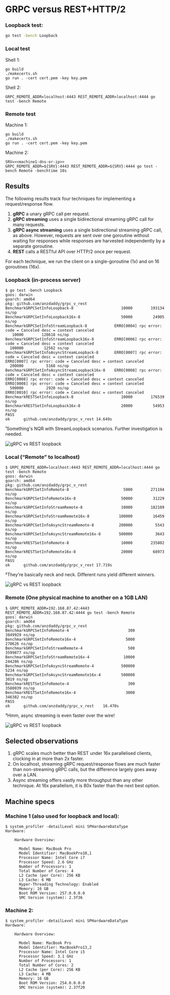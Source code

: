 # GRPC versus REST+HTTP/2

### Loopback test:

```bash
go test -bench Loopback
```

### Local test

Shell 1:

```
go build
./makecerts.sh
go run . -cert cert.pem -key key.pem
```

Shell 2:

```
GRPC_REMOTE_ADDR=localhost:4443 REST_REMOTE_ADDR=localhost:4444 go test -bench Remote
```

### Remote test

Machine 1:

```
go build
./makecerts.sh
go run . -cert cert.pem -key key.pem
```

Machine 2:

```
SRV=<<machine1-dns-or-ip>>
GRPC_REMOTE_ADDR=${SRV}:4443 REST_REMOTE_ADDR=${SRV}:4444 go test -bench Remote -benchtime 10s
```

## Results

The following results track four techniques for implementing a request/response flow.

1. **gRPC** a unary gRPC call per request.
2. **gRPC streaming** uses a single bidirectional streaming gRPC call for many requests.
3. **gRPC async streaming** uses a single bidirectional streaming gRPC call, as above. However, requests are sent over one goroutine without waiting for responses while responses are harvested independently by a separate goroutine.
4. **REST** calls a RESTful API over HTTP/2 once per request.

For each technique, we run the client on a single-goroutine (1x) and on 16 goroutines (16x).

### Loopback (in-process server)

```
$ go test -bench Loopback
goos: darwin
goarch: amd64
pkg: github.com/anzdaddy/grpc_v_rest
BenchmarkGRPCSetInfoLoopback-8                 	   10000	    193134 ns/op
BenchmarkGRPCSetInfoLoopback16x-8              	   50000	     24905 ns/op
BenchmarkGRPCSetInfoStreamLoopback-8           	ERRO[0004] rpc error: code = Canceled desc = context canceled
   10000	    120618 ns/op
BenchmarkGRPCSetInfoStreamLoopback16x-8        	ERRO[0006] rpc error: code = Canceled desc = context canceled
  100000	     12562 ns/op
BenchmarkGRPCSetInfoAsyncStreamLoopback-8      	ERRO[0007] rpc error: code = Canceled desc = context canceled
ERRO[0007] rpc error: code = Canceled desc = context canceled
  200000	      5168 ns/op
BenchmarkGRPCSetInfoAsyncStreamLoopback16x-8   	ERRO[0008] rpc error: code = Canceled desc = context canceled
ERRO[0008] rpc error: code = Canceled desc = context canceled
ERRO[0008] rpc error: code = Canceled desc = context canceled
  500000	      2920 ns/op
ERRO[0010] rpc error: code = Canceled desc = context canceled
BenchmarkRESTSetInfoLoopback-8                 	   10000	    176539 ns/op
BenchmarkRESTSetInfoLoopback16x-8              	   20000	     54953 ns/op
PASS
ok  	github.com/anzdaddy/grpc_v_rest	14.649s
```

¹Something's NQR with StreamLoopback scenarios. Further investigation is needed.

![](https://chart.googleapis.com/chart?cht=bvg&chs=300x300&chdl=gRPC|REST&chd=t:193.134,24.905|176.539,54.953&chds=a&chxt=x,y&chxl=0:|1x|16x&chco=A03333,4D89F9&chxs=1N**+µs&chma=10,10,10,10&chbh=30,5,20 "gRPC vs REST loopback")

### Local (“Remote” to localhost)

```
$ GRPC_REMOTE_ADDR=localhost:4443 REST_REMOTE_ADDR=localhost:4444 go test -bench Remote
goos: darwin
goarch: amd64
pkg: github.com/anzdaddy/grpc_v_rest
BenchmarkGRPCSetInfoRemote-8                 	    5000	    271194 ns/op
BenchmarkGRPCSetInfoRemote16x-8              	   50000	     31229 ns/op
BenchmarkGRPCSetInfoStreamRemote-8           	   10000	    182109 ns/op
BenchmarkGRPCSetInfoStreamRemote16x-8        	  100000	     16459 ns/op
BenchmarkGRPCSetInfoAsyncStreamRemote-8      	  200000	      5543 ns/op
BenchmarkGRPCSetInfoAsyncStreamRemote16x-8   	  500000	      3643 ns/op
BenchmarkRESTSetInfoRemote-8                 	   10000	    235802 ns/op
BenchmarkRESTSetInfoRemote16x-8              	   20000	     68973 ns/op
PASS
ok  	github.com/anzdaddy/grpc_v_rest	17.719s
```

²They're basically neck and neck. Different runs yield different winners.

![](https://chart.googleapis.com/chart?cht=bvg&chs=500x300&chdl=gRPC|gRPC+(stream)|gRPC+(async+stream)|REST&chd=t:271.194,31.229|182.109,16.459|5.543,3.643|235.802,68.973&chds=a&chxt=x,y&chxl=0:|1x|16x&chco=A03333,C09999,FF6600,4D89F9&chxs=1N**+µs&chma=10,10,10,10&chbh=30,5,20 "gRPC vs REST loopback")

### Remote (One physical machine to another on a 1GB LAN)

```
$ GRPC_REMOTE_ADDR=192.168.87.42:4443 REST_REMOTE_ADDR=192.168.87.42:4444 go test -bench Remote
goos: darwin
goarch: amd64
pkg: github.com/anzdaddy/grpc_v_rest
BenchmarkGRPCSetInfoRemote-4                          300       3849929 ns/op
BenchmarkGRPCSetInfoRemote16x-4                      5000        270626 ns/op
BenchmarkGRPCSetInfoStreamRemote-4                    500       3599877 ns/op
BenchmarkGRPCSetInfoStreamRemote16x-4               10000        244286 ns/op
BenchmarkGRPCSetInfoAsyncStreamRemote-4            500000          5234 ns/op
BenchmarkGRPCSetInfoAsyncStreamRemote16x-4         500000          3019 ns/op
BenchmarkRESTSetInfoRemote-4                          300       3580039 ns/op
BenchmarkRESTSetInfoRemote16x-4                      3000        346382 ns/op
PASS
ok      github.com/anzdaddy/grpc_v_rest    16.470s
```

³Hmm, async streaming is even faster over the wire!

![](https://chart.googleapis.com/chart?cht=bvg&chs=500x300&chdl=gRPC|gRPC+(stream)|gRPC+(async+stream)|REST&chd=t:3.849929,.270626|3.599877,.244286|.005234,.003019|3.580039,.346382&chds=a&chxt=x,y&chxl=0:|1x|16x&chco=A03333,C09999,FF6600,4D89F9&chma=10,10,10,10&chbh=30,5,20&chxs=1N**+ms "gRPC vs REST loopback")

## Selected observations

1. gRPC scales much better than REST under 16x parallelised clients, clocking in at more than 2x faster.
2. On localhost, streaming gRPC request/response flows are much faster than non-streaming gRPC calls, but the difference largely goes away over a LAN.
3. Async streaming offers vastly more throughput than any other technique. At 16x parallelism, it is 80x faster than the next best option.

## Machine specs

### Machine 1 (also used for loopback and local):

```
$ system_profiler -detailLevel mini SPHardwareDataType
Hardware:

    Hardware Overview:

      Model Name: MacBook Pro
      Model Identifier: MacBookPro10,1
      Processor Name: Intel Core i7
      Processor Speed: 2.6 GHz
      Number of Processors: 1
      Total Number of Cores: 4
      L2 Cache (per Core): 256 KB
      L3 Cache: 6 MB
      Hyper-Threading Technology: Enabled
      Memory: 16 GB
      Boot ROM Version: 257.0.0.0.0
      SMC Version (system): 2.3f36
```

### Machine 2:

```
$ system_profiler -detailLevel mini SPHardwareDataType
Hardware:

    Hardware Overview:

      Model Name: MacBook Pro
      Model Identifier: MacBookPro13,2
      Processor Name: Intel Core i5
      Processor Speed: 3.1 GHz
      Number of Processors: 1
      Total Number of Cores: 2
      L2 Cache (per Core): 256 KB
      L3 Cache: 4 MB
      Memory: 16 GB
      Boot ROM Version: 254.0.0.0.0
      SMC Version (system): 2.37f20
```
